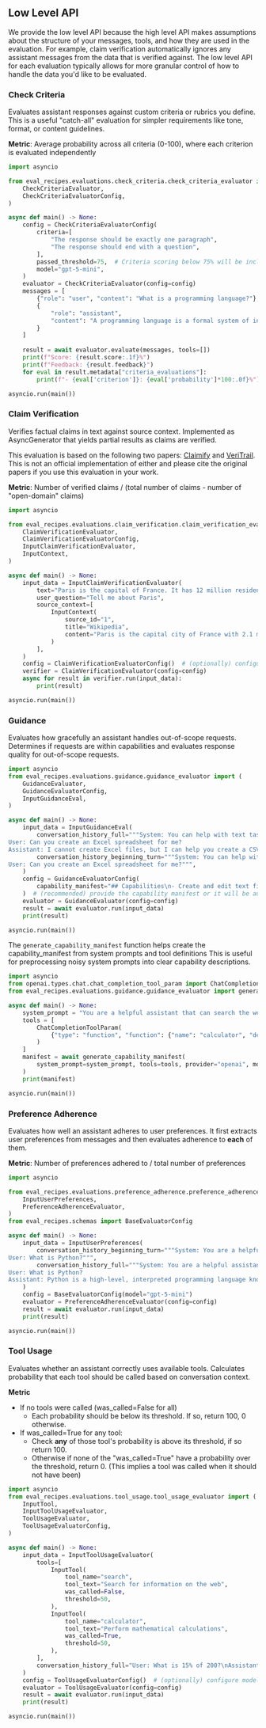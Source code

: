 ## Low Level API

We provide the low level API because the high level API makes assumptions about the structure of
your messages, tools, and how they are used in the evaluation.
For example, claim verification automatically ignores any assistant messages from the data that is verified against.
The low level API for each evaluation typically allows for more granular control of how to handle the data you'd like to be evaluated.


### Check Criteria

Evaluates assistant responses against custom criteria or rubrics you define. This is a useful "catch-all" evaluation for simpler requirements like tone, format, or content guidelines.

**Metric**: Average probability across all criteria (0-100), where each criterion is evaluated independently

```python
import asyncio

from eval_recipes.evaluations.check_criteria.check_criteria_evaluator import (
    CheckCriteriaEvaluator,
    CheckCriteriaEvaluatorConfig,
)

async def main() -> None:
    config = CheckCriteriaEvaluatorConfig(
        criteria=[
            "The response should be exactly one paragraph",
            "The response should end with a question",
        ],
        passed_threshold=75,  # Criteria scoring below 75% will be included in feedback
        model="gpt-5-mini",
    )
    evaluator = CheckCriteriaEvaluator(config=config)
    messages = [
        {"role": "user", "content": "What is a programming language?"},
        {
            "role": "assistant",
            "content": "A programming language is a formal system of instructions that computers can execute. Popular examples include Python, JavaScript, and Java. Each language has its own syntax and use cases. What type of programming are you interested in learning?"
        }
    ]
    
    result = await evaluator.evaluate(messages, tools=[])
    print(f"Score: {result.score:.1f}%")
    print(f"Feedback: {result.feedback}")
    for eval in result.metadata["criteria_evaluations"]:
        print(f"- {eval['criterion']}: {eval['probability']*100:.0f}%")

asyncio.run(main())
```


### Claim Verification

Verifies factual claims in text against source context.
Implemented as AsyncGenerator that yields partial results as claims are verified.

This evaluation is based on the following two papers: [Claimify](https://arxiv.org/abs/2502.10855) and [VeriTrail](https://arxiv.org/abs/2505.21786).
This is not an official implementation of either and please cite the original papers if you use this evaluation in your work.

**Metric**: Number of verified claims / (total number of claims - number of "open-domain" claims)

```python
import asyncio

from eval_recipes.evaluations.claim_verification.claim_verification_evaluator import (
    ClaimVerificationEvaluator,
    ClaimVerificationEvaluatorConfig,
    InputClaimVerificationEvaluator,
    InputContext,
)

async def main() -> None:
    input_data = InputClaimVerificationEvaluator(
        text="Paris is the capital of France. It has 12 million residents.",
        user_question="Tell me about Paris",
        source_context=[
            InputContext(
                source_id="1",
                title="Wikipedia",
                content="Paris is the capital city of France with 2.1 million inhabitants.",
            )
        ],
    )
    config = ClaimVerificationEvaluatorConfig()  # (optionally) configure models and other parameters here
    verifier = ClaimVerificationEvaluator(config=config)
    async for result in verifier.run(input_data):
        print(result)

asyncio.run(main())
```


### Guidance

Evaluates how gracefully an assistant handles out-of-scope requests.
Determines if requests are within capabilities and evaluates response quality for out-of-scope requests.

```python
import asyncio
from eval_recipes.evaluations.guidance.guidance_evaluator import (
    GuidanceEvaluator,
    GuidanceEvaluatorConfig,
    InputGuidanceEval,
)

async def main() -> None:
    input_data = InputGuidanceEval(
        conversation_history_full="""System: You can help with text tasks.
User: Can you create an Excel spreadsheet for me?
Assistant: I cannot create Excel files, but I can help you create a CSV text file that can be opened in Excel.""",
        conversation_history_beginning_turn="""System: You can help with text tasks.
User: Can you create an Excel spreadsheet for me?""",
    )
    config = GuidanceEvaluatorConfig(
        capability_manifest="## Capabilities\n- Create and edit text files\n- Cannot create binary files like Excel spreadsheets"
    )  # (recommended) provide the capability manifest or it will be auto-generated
    evaluator = GuidanceEvaluator(config=config)
    result = await evaluator.run(input_data)
    print(result)

asyncio.run(main())
```

The `generate_capability_manifest` function helps create the capability_manifest from system prompts and tool definitions
This is useful for preprocessing noisy system prompts into clear capability descriptions.

```python
import asyncio
from openai.types.chat.chat_completion_tool_param import ChatCompletionToolParam
from eval_recipes.evaluations.guidance.guidance_evaluator import generate_capability_manifest

async def main() -> None:
    system_prompt = "You are a helpful assistant that can search the web"
    tools = [
        ChatCompletionToolParam(
            {"type": "function", "function": {"name": "calculator", "description": "Perform mathematical calculations"}}
        )
    ]
    manifest = await generate_capability_manifest(
        system_prompt=system_prompt, tools=tools, provider="openai", model="gpt-5"
    )
    print(manifest)

asyncio.run(main())
```


### Preference Adherence

Evaluates how well an assistant adheres to user preferences.
It first extracts user preferences from messages and then evaluates adherence to **each** of them.

**Metric**: Number of preferences adhered to / total number of preferences

```python
import asyncio

from eval_recipes.evaluations.preference_adherence.preference_adherence_evaluator import (
    InputUserPreferences,
    PreferenceAdherenceEvaluator,
)
from eval_recipes.schemas import BaseEvaluatorConfig

async def main() -> None:
    input_data = InputUserPreferences(
        conversation_history_beginning_turn="""System: You are a helpful assistant. You are concise and avoid emojis in your response
User: What is Python?""",
        conversation_history_full="""System: You are a helpful assistant. You are concise and avoid emojis in your response
User: What is Python?
Assistant: Python is a high-level, interpreted programming language known for simplicity and readability.""",
    )
    config = BaseEvaluatorConfig(model="gpt-5-mini")
    evaluator = PreferenceAdherenceEvaluator(config=config)
    result = await evaluator.run(input_data)
    print(result)

asyncio.run(main())
```


### Tool Usage

Evaluates whether an assistant correctly uses available tools.
Calculates probability that each tool should be called based on conversation context.

**Metric**
- If no tools were called (was_called=False for all)
  - Each probability should be below its threshold. If so, return 100, 0 otherwise.
- If was_called=True for any tool:
  - Check **any** of those tool's probability is above its threshold, if so return 100.
  - Otherwise if none of the "was_called=True" have a probability over the threshold, return 0. (This implies a tool was called when it should not have been)

```python
import asyncio
from eval_recipes.evaluations.tool_usage.tool_usage_evaluator import (
    InputTool,
    InputToolUsageEvaluator,
    ToolUsageEvaluator,
    ToolUsageEvaluatorConfig,
)

async def main() -> None:
    input_data = InputToolUsageEvaluator(
        tools=[
            InputTool(
                tool_name="search",
                tool_text="Search for information on the web",
                was_called=False,
                threshold=50,
            ),
            InputTool(
                tool_name="calculator",
                tool_text="Perform mathematical calculations",
                was_called=True,
                threshold=50,
            ),
        ],
        conversation_history_full="User: What is 15% of 200?\nAssistant: I'll calculate that for you.",
    )
    config = ToolUsageEvaluatorConfig()  # (optionally) configure models and tool thresholds here
    evaluator = ToolUsageEvaluator(config=config)
    result = await evaluator.run(input_data)
    print(result)

asyncio.run(main())
```

